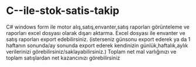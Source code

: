 # C--ile-stok-satis-takip
C# windows form ile motor alış,satış,envanter,satış raporları görünteleme ve raporları excel dosyası olarak dışarı aktarma.
Excel dosyası ile envanter ve satış raporları export edebilirsiniz.
(isterseniz günsonu export ederek ya da 1 haftanın sonunda/ay sonunda export ederek kendinizin günlük,haftalık,aylık verilerinizi görebilirsiniz/saklayabilirsiniz.)
Toplam net mal varlığınızı ve toplam satışlardan net kazancınızı görebilirsiniz

